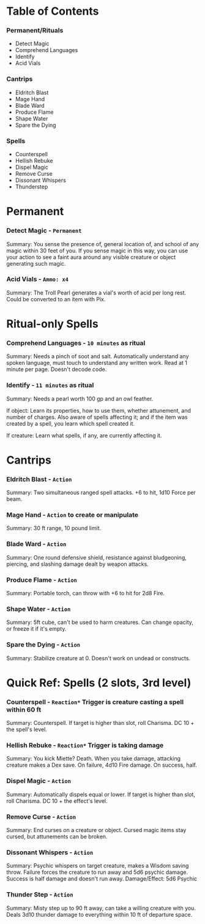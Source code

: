 # Table of Contents

### Permanent/Rituals
- Detect Magic
- Comprehend Languages
- Identify
- Acid Vials

### Cantrips
- Eldritch Blast
- Mage Hand
- Blade Ward
- Produce Flame
- Shape Water
- Spare the Dying

### Spells
- Counterspell
- Hellish Rebuke
- Dispel Magic
- Remove Curse
- Dissonant Whispers
- Thunderstep

# Permanent

### Detect Magic - `Permanent`
Summary: You sense the presence of, general location of, and school of any magic within 30 feet of you. If you sense magic in this way, you can use your action to see a faint aura around any visible creature or object generating such magic.

### Acid Vials - `Ammo: x4`
Summary: The Troll Pearl generates a vial's worth of acid per long rest. Could be converted to an item with Pix.



# Ritual-only Spells

### Comprehend Languages - `10 minutes` as ritual
Summary: Needs a pinch of soot and salt. Automatically understand any spoken language, must touch to understand any written work. Read at 1 minute per page. Doesn't decode code.

### Identify - `11 minutes` as ritual
Summary: Needs a pearl worth 100 gp and an owl feather.

If object: Learn its properties, how to use them, whether attunement, and number of charges. Also aware of spells affecting it; and if the item was created by a spell, you learn which spell created it.

If creature: Learn what spells, if any, are currently affecting it.



# Cantrips

### Eldritch Blast - `Action`
Summary: Two simultaneous ranged spell attacks. +6 to hit, 1d10 Force per beam.

### Mage Hand - `Action` to create or manipulate
Summary: 30 ft range, 10 pound limit.

### Blade Ward - `Action`
Summary: One round defensive shield, resistance against bludgeoning, piercing, and slashing damage dealt by weapon attacks.

### Produce Flame - `Action`
Summary: Portable torch, can throw with +6 to hit for 2d8 Fire.

### Shape Water - `Action`
Summary: 5ft cube, can't be used to harm creatures. Can change opacity, or freeze it if it's empty.

### Spare the Dying - `Action`
Summary: Stabilize creature at 0. Doesn't work on undead or constructs.



# Quick Ref: Spells (2 slots, 3rd level)

### Counterspell - `Reaction*` Trigger is creature casting a spell within 60 ft
Summary: Counterspell. If target is higher than slot, roll Charisma. DC 10 + the spell's level.


### Hellish Rebuke - `Reaction*` Trigger is taking damage
Summary: You kick Miette? Death.
When you take damage, attacking creature makes a Dex save. On failure, 4d10 Fire damage. On success, half.

### Dispel Magic - `Action`
Summary: Automatically dispels equal or lower. If target is higher than slot, roll Charisma. DC 10 + the effect's level.

### Remove Curse - `Action`
Summary: End curses on a creature or object. Cursed magic items stay cursed, but attunements can be broken.

### Dissonant Whispers - `Action`
Summary: Psychic whispers on target creature, makes a Wisdom saving throw. Failure forces the creature to run away and 5d6 psychic damage. Success is half damage and doesn't run away.
Damage/Effect: 5d6 Psychic

### Thunder Step - `Action`
Summary: Misty step up to 90 ft away, can take a willing creature with you. Deals 3d10 thunder damage to everything within 10 ft of departure space.
